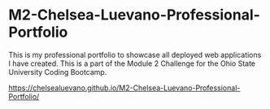# M2-Chelsea-Luevano-Professional-Portfolio
This is my professional portfolio to showcase all deployed web applications I have created. This is a part of the Module 2 Challenge for the Ohio State University Coding Bootcamp.

 https://chelsealuevano.github.io/M2-Chelsea-Luevano-Professional-Portfolio/
